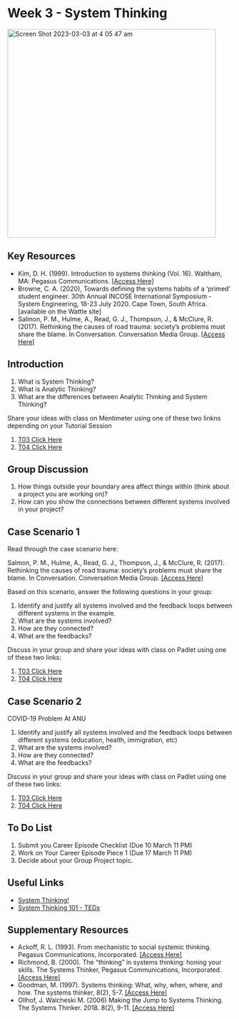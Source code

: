 # Week 3 - System Thinking
<img width="467" alt="Screen Shot 2023-03-03 at 4 05 47 am" src="https://user-images.githubusercontent.com/125527438/222500607-fef62132-305b-47ec-806f-40b496a237c1.png">

## Key Resources
* Kim, D. H. (1999). Introduction to systems thinking (Vol. 16). Waltham, MA: Pegasus Communications. [[Access Here]](https://static1.squarespace.com/static/535849dae4b0f67f52ae0568/t/5e42d6fbecf987525cb25dfc/1581438716299/Introduction+to+Systems+Thinking.pdf)
* Browne, C. A. (2020), Towards defining the systems habits of a ‘primed’ student engineer. 30th Annual INCOSE International Symposium - System Engineering, 18-23 July 2020. Cape Town, South Africa. [available on the Wattle site] 
* Salmon, P. M., Hulme, A., Read, G. J., Thompson, J., & McClure, R. (2017). Rethinking the causes of road trauma: society’s problems must share the blame. In Conversation. Conversation Media Group. [[Access Here]](https://theconversation.com/rethinking-the-causes-of-road-trauma-societys-problems-must-share-the-blame-82383)

## Introduction
1. What is System Thinking?
2. What is Analytic Thinking?
3. What are the differences between Analytic Thinking and System Thinking?

Share your ideas with class on Mentimeter using one of these two linkns depending on your Tutorial Session
1. [T03 Click Here](https://www.menti.com/4vzfo94tie)
2. [T04 Click Here](https://www.menti.com/xpcpkv3air)

## Group Discussion
1. How things outside your boundary area affect things within (think about a project you are working on)?
2. How can you show the connections between different systems involved in your project? 


## Case Scenario 1
Read through the case scenario here:

Salmon, P. M., Hulme, A., Read, G. J., Thompson, J., & McClure, R. (2017). Rethinking the causes of road trauma: society’s problems must share the blame. In Conversation. Conversation Media Group. [[Access Here]](https://theconversation.com/rethinking-the-causes-of-road-trauma-societys-problems-must-share-the-blame-82383)

Based on this scenario, answer the following questions in your group:
1. Identify and justify all systems involved and the feedback loops between different systems in the example.
2. What are the systems involved?
3. How are they connected?
4. What are the feedbacks? 

Discuss in your group and share your ideas with class on Padlet using one of these two links:
1. [T03 Click Here](https://padlet.com/imanhosseini/SystemThinkingT03)
2. [T04 Click Here](https://padlet.com/imanhosseini/SystemThinkingT04)

## Case Scenario 2
COVID-19 Problem At ANU
1. Identify and justify all systems involved and the feedback loops between different systems (education, health, immigration, etc)
2. What are the systems involved?
3. How are they connected?
4. What are the feedbacks?

Discuss in your group and share your ideas with class on Padlet using one of these two links:
1. [T03 Click Here](https://padlet.com/imanhosseini/SystemThinkingT03)
2. [T04 Click Here](https://padlet.com/imanhosseini/SystemThinkingT04)


## To Do List
1. Submit you Career Episode Checklist (Due 10 March 11 PM)
2. Work on Your Career Episode Piece 1 (Due 17 March 11 PM)
3. Decide about your Group Project topic.

## Useful Links
* [System Thinking!](https://www.youtube.com/watch?v=GPW0j2Bo_eY)
* [System Thinking 101 - TEDx](https://www.youtube.com/watch?v=bNASybOzruM)

## Supplementary Resources 
* Ackoff, R. L. (1993). From mechanistic to social systemic thinking. Pegasus Communications, Incorporated. [[Access Here]](https://thesystemsthinker.com/wp-content/uploads/pdfs/220711pk.pdf)
* Richmond, B. (2000). The “thinking” in systems thinking: honing your skills. The Systems Thinker, Pegasus Communications, Incorporated. [[Access Here]](https://thesystemsthinker.com/wp-content/uploads/pdfs/110802pk.pdf)
* Goodman, M. (1997). Systems thinking: What, why, when, where, and how. The systems thinker, 8(2), 5-7. [[Access Here]](https://thesystemsthinker.com/wp-content/uploads/pdfs/080202pk.pdf)
* Ollhof, J. Walcheski M. (2006) Making the Jump to Systems Thinking. The Systems Thinker. 2018. 8(2), 9-11. [[Access Here]](https://thesystemsthinker.com/wp-content/uploads/pdfs/170502pk.pdf)

